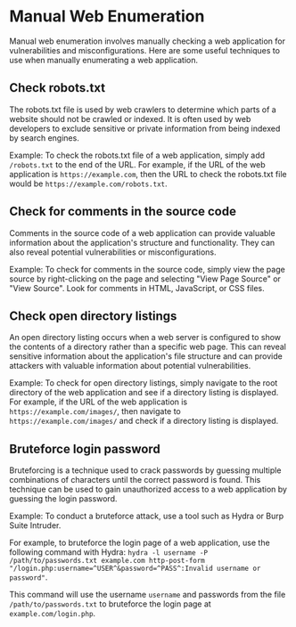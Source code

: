 # Manual Web Enumeration

Manual web enumeration involves manually checking a web application for vulnerabilities and misconfigurations. Here are some useful techniques to use when manually enumerating a web application.

## Check robots.txt

The robots.txt file is used by web crawlers to determine which parts of a website should not be crawled or indexed. It is often used by web developers to exclude sensitive or private information from being indexed by search engines.

Example:
To check the robots.txt file of a web application, simply add `/robots.txt` to the end of the URL. For example, if the URL of the web application is `https://example.com`, then the URL to check the robots.txt file would be `https://example.com/robots.txt`.

## Check for comments in the source code

Comments in the source code of a web application can provide valuable information about the application's structure and functionality. They can also reveal potential vulnerabilities or misconfigurations.

Example:
To check for comments in the source code, simply view the page source by right-clicking on the page and selecting "View Page Source" or "View Source". Look for comments in HTML, JavaScript, or CSS files.

## Check open directory listings

An open directory listing occurs when a web server is configured to show the contents of a directory rather than a specific web page. This can reveal sensitive information about the application's file structure and can provide attackers with valuable information about potential vulnerabilities.

Example:
To check for open directory listings, simply navigate to the root directory of the web application and see if a directory listing is displayed. For example, if the URL of the web application is `https://example.com/images/`, then navigate to `https://example.com/images/` and check if a directory listing is displayed.

## Bruteforce login password

Bruteforcing is a technique used to crack passwords by guessing multiple combinations of characters until the correct password is found. This technique can be used to gain unauthorized access to a web application by guessing the login password.

Example:
To conduct a bruteforce attack, use a tool such as Hydra or Burp Suite Intruder.

For example, to bruteforce the login page of a web application, use the following command with Hydra:
`hydra -l username -P /path/to/passwords.txt example.com http-post-form "/login.php:username=^USER^&password=^PASS^:Invalid username or password"`.

This command will use the username `username` and passwords from the file `/path/to/passwords.txt` to bruteforce the login page at `example.com/login.php`.

